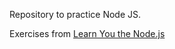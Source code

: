 Repository to practice Node JS.

Exercises from [Learn You the Node.js](https://github.com/rvagg/learnyounode)